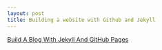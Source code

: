 ```yaml
---
layout: post
title: Building a website with Github and Jekyll
---
```


[Build A Blog With Jekyll And GitHub Pages](http://www.smashingmagazine.com/2014/08/build-blog-jekyll-github-pages/)
